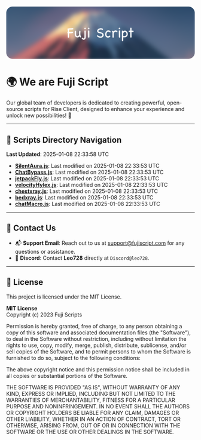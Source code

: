 ![Banner](.github/b.webp)

# 🌍 **We are Fuji Script**

Our global team of developers is dedicated to creating powerful, open-source scripts for Rise Client, designed to enhance your experience and unlock new possibilities! 🌟

---
<!-- SCRIPTS_NAVIGATION_START -->
## 📂 **Scripts Directory Navigation**

**Last Updated**: 2025-01-08 22:33:58 UTC

- **[SilentAura.js](scripts/SilentAura.js)**: Last modified on 2025-01-08 22:33:53 UTC
- **[ChatBypass.js](scripts/ChatBypass.js)**: Last modified on 2025-01-08 22:33:53 UTC
- **[jetpackFly.js](scripts/jetpackFly.js)**: Last modified on 2025-01-08 22:33:53 UTC
- **[velocityHylex.js](scripts/velocityHylex.js)**: Last modified on 2025-01-08 22:33:53 UTC
- **[chestxray.js](scripts/chestxray.js)**: Last modified on 2025-01-08 22:33:53 UTC
- **[bedxray.js](scripts/bedxray.js)**: Last modified on 2025-01-08 22:33:53 UTC
- **[chatMacro.js](scripts/chatMacro.js)**: Last modified on 2025-01-08 22:33:53 UTC

<!-- SCRIPTS_NAVIGATION_END -->

---

## 💬 **Contact Us**  
- 📬 **Support Email**: Reach out to us at [support@fujiscript.com](mailto:support@fujiscript.com) for any questions or assistance.  
- 💬 **Discord**: Contact **Leo728** directly at `Discord@leo728`.

---

## 📜 **License**

This project is licensed under the MIT License.  

**MIT License**  
Copyright (c) 2023 Fuji Scripts  

Permission is hereby granted, free of charge, to any person obtaining a copy of this software and associated documentation files (the "Software"), to deal in the Software without restriction, including without limitation the rights to use, copy, modify, merge, publish, distribute, sublicense, and/or sell copies of the Software, and to permit persons to whom the Software is furnished to do so, subject to the following conditions:  

The above copyright notice and this permission notice shall be included in all copies or substantial portions of the Software.  

THE SOFTWARE IS PROVIDED "AS IS", WITHOUT WARRANTY OF ANY KIND, EXPRESS OR IMPLIED, INCLUDING BUT NOT LIMITED TO THE WARRANTIES OF MERCHANTABILITY, FITNESS FOR A PARTICULAR PURPOSE AND NONINFRINGEMENT. IN NO EVENT SHALL THE AUTHORS OR COPYRIGHT HOLDERS BE LIABLE FOR ANY CLAIM, DAMAGES OR OTHER LIABILITY, WHETHER IN AN ACTION OF CONTRACT, TORT OR OTHERWISE, ARISING FROM, OUT OF OR IN CONNECTION WITH THE SOFTWARE OR THE USE OR OTHER DEALINGS IN THE SOFTWARE.  
